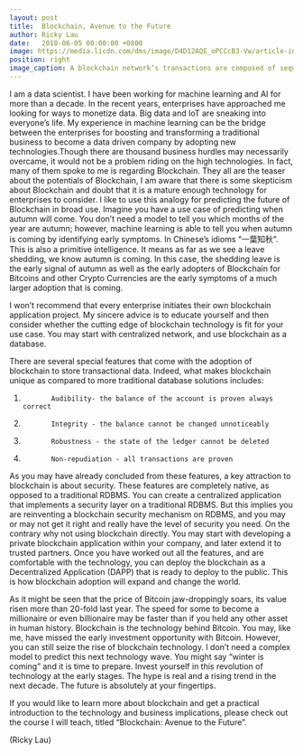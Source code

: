 ```yaml
---
layout: post
title:  Blockchain, Avenue to the Future
author: Ricky Lau
date:   2018-06-05 00:00:00 +0800
image: https://media.licdn.com/dms/image/D4D12AQE_oPCCcB3-Vw/article-inline_image-shrink_1500_2232/0/1695014103752?e=1720656000&v=beta&t=QVdYc1v72NUBE1Eh9FUreEDZ_5fzn8Rtq-QSNQnNcQQ
position: right
image_caption: A blockchain network’s transactions are composed of sequential groups of data that are packaged together into “blocks” strung together linearly. 
--- 
```

I am a data scientist. I have been working for machine learning and AI for more than a decade. In the recent years, enterprises have approached me looking for ways to monetize data. Big data and IoT are sneaking into everyone’s life. My experience in machine learning can be the bridge between the enterprises for boosting and transforming a traditional business to become a data driven company by adopting new technologies.<!--more-->Though there are thousand business hurdles may necessarily overcame, it would not be a problem riding on the high technologies. In fact, many of them spoke to me is regarding Blockchain. They all are the teaser about the potentials of Blockchain, I am aware that there is some skepticism about Blockchain and doubt that it is a mature enough technology for enterprises to consider. I like to use this analogy for predicting the future of Blockchain in broad use. Imagine you have a use case of predicting when autumn will come. You don’t need a model to tell you which months of the year are autumn; however, machine learning is able to tell you when autumn is coming by identifying early symptoms. In Chinese’s idioms “一葉知秋”. This is also a primitive intelligence. It means as far as we see a leave shedding, we know autumn is coming. In this case, the shedding leave is the early signal of autumn as well as the early adopters of Blockchain for Bitcoins and other Crypto Currencies are the early symptoms of a much larger adoption that is coming.
 
I won’t recommend that every enterprise initiates their own blockchain application project. My sincere advice is to educate yourself and then consider whether the cutting edge of blockchain technology is fit for your use case. You may start with centralized network, and use blockchain as a database. 

There are several special features that come with the adoption of blockchain to store transactional data. Indeed, what makes blockchain unique as compared to more traditional database solutions includes:

1.            Audibility- the balance of the account is proven always correct
2.            Integrity - the balance cannot be changed unnoticeably
3.            Robustness - the state of the ledger cannot be deleted
4.            Non-repudiation - all transactions are proven

As you may have already concluded from these features, a key attraction to blockchain is about security. These features are completely native, as opposed to a traditional RDBMS.  You can create a centralized application that implements a security layer on a traditional RDBMS. But this implies you are reinventing a blockchain security mechanism on RDBMS, and you may or may not get it right and really have the level of security you need. On the contrary why not using blockchain directly. You may start with developing a private blockchain application within your company, and later extend it to trusted partners. Once you have worked out all the features, and are comfortable with the technology, you can deploy the blockchain as a Decentralized Application (DAPP) that is ready to deploy to the public. This is how blockchain adoption will expand and change the world.
 
As it might be seen that the price of Bitcoin jaw-droppingly soars, its value risen more than 20-fold last year. The speed for some to become a millionaire or even billionaire may be faster than if you held any other asset in human history. Blockchain is the technology behind Bitcoin. You may, like me, have missed the early investment opportunity with Bitcoin. However, you can still seize the rise of blockchain technology. I don’t need a complex model to predict this next technology wave. You might say “winter is coming” and it is time to prepare. Invest yourself in this revolution of technology at the early stages. The hype is real and a rising trend in the next decade. The future is absolutely at your fingertips.

If you would like to learn more about blockchain and get a practical introduction to the technology and business implications, please check out the course I will teach, titled “Blockchain: Avenue to the Future”.

(Ricky Lau)
